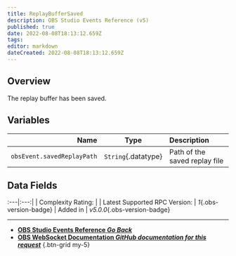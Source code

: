 ```yaml
---
title: ReplayBufferSaved
description: OBS Studio Events Reference (v5)
published: true
date: 2022-08-08T18:13:12.659Z
tags: 
editor: markdown
dateCreated: 2022-08-08T18:13:12.659Z
---
```


## Overview
The replay buffer has been saved.

## Variables
Name | Type | Description | 
----:|:----:|:------------|
`obsEvent.savedReplayPath` | `String`{.datatype} | Path of the saved replay file

## Data Fields
:---|:---:|
| Complexity Rating: | <span class="stars stars--2"></span>
| Latest Supported RPC Version: | *1*{.obs-version-badge}
| Added in | *v5.0.0*{.obs-version-badge}

---

- [<i class="mdi mdi-chevron-left"></i>**OBS Studio Events Reference *Go Back***](/en/Broadcasters/OBS/Events)
- [<i class="mdi mdi-github"></i> **OBS WebSocket Documentation *GitHub documentation for this request***](https://github.com/obsproject/obs-websocket/blob/master/docs/generated/protocol.md#replaybuffersaved)
{.btn-grid my-5}